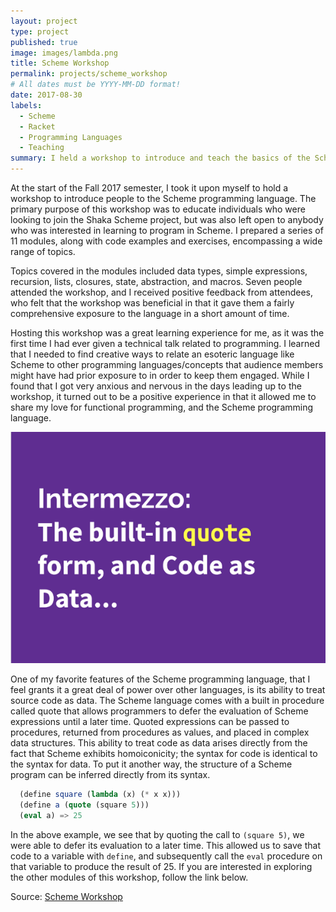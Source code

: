 ```yaml
---
layout: project
type: project
published: true
image: images/lambda.png
title: Scheme Workshop
permalink: projects/scheme_workshop
# All dates must be YYYY-MM-DD format!
date: 2017-08-30
labels:
  - Scheme
  - Racket
  - Programming Languages
  - Teaching
summary: I held a workshop to introduce and teach the basics of the Scheme programming language.
---
```


At the start of the Fall 2017 semester, I took it upon myself to hold a workshop to introduce people to the Scheme programming language. The primary purpose of this workshop was to educate individuals who were looking to join the Shaka Scheme project, but was also left open to anybody who was interested in learning to program in Scheme. I prepared a series of 11 modules, along with code examples and exercises, encompassing a wide range of topics.

Topics covered in the modules included data types, simple expressions, recursion, lists, closures, state, abstraction, and macros. Seven people attended the workshop, and I received positive feedback from attendees, who felt that the workshop was beneficial in that it gave them a fairly comprehensive exposure to the language in a short amount of time.

Hosting this workshop was a great learning experience for me, as it was the first time I had ever given a technical talk related to programming. I learned that I needed to find creative ways to relate an esoteric language like Scheme to other programming languages/concepts that audience members might have had prior exposure to in order to keep them engaged. While I found that I got very anxious and nervous in the days leading up to the workshop, it turned out to be a positive experience in that it allowed me to share my love for functional programming, and the Scheme programming language.

<img class="ui medium right floated rounded image" src="../images/scheme_workshop_page_img.png">

One of my favorite features of the Scheme programming language, that I feel grants it a great deal of power over other languages, is its ability to treat source code as data. The Scheme language comes with a built in procedure called quote that allows programmers to defer the evaluation of Scheme expressions until a later time. Quoted expressions can be passed to procedures, returned from procedures as values, and placed in complex data structures. This ability to treat code as data arises directly from the fact that Scheme exhibits homoiconicity; the syntax for code is identical to the syntax for data. To put it another way, the structure of a Scheme program can be inferred directly from its syntax.

``` scheme
  (define square (lambda (x) (* x x)))
  (define a (quote (square 5)))
  (eval a) => 25
```

In the above example, we see that by quoting the call to `(square 5)`, we were able to defer its evaluation to a later time. This allowed us to save that code to a variable with `define`, and subsequently call the `eval` procedure on that variable to produce the result of 25. If you are interested in exploring the other modules of this workshop, follow the link below.

Source: <a href="https://github.com/btwooton/scheme-workshop"><i class="large github icon"></i>Scheme Workshop</a>
